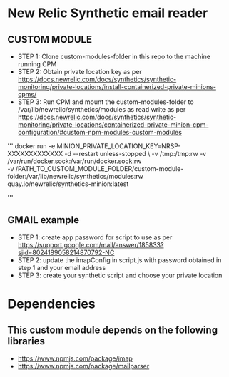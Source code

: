 # New Relic Synthetic email reader 

## CUSTOM MODULE
- STEP 1: Clone custom-modules-folder in this repo to the machine running CPM
- STEP 2: Obtain private location key as per https://docs.newrelic.com/docs/synthetics/synthetic-monitoring/private-locations/install-containerized-private-minions-cpms/
- STEP 3: Run CPM and mount the custom-modules-folder to /var/lib/newrelic/synthetics/modules as read write as per https://docs.newrelic.com/docs/synthetics/synthetic-monitoring/private-locations/containerized-private-minion-cpm-configuration/#custom-npm-modules-custom-modules

'''
docker run -e MINION_PRIVATE_LOCATION_KEY=NRSP-XXXXXXXXXXXXX -d --restart unless-stopped \ 
-v /tmp:/tmp:rw -v /var/run/docker.sock:/var/run/docker.sock:rw \
-v /PATH_TO_CUSTOM_MODULE_FOLDER/custom-module-folder:/var/lib/newrelic/synthetics/modules:rw \
quay.io/newrelic/synthetics-minion:latest

'''

## GMAIL example
- STEP 1: create app password for script to use as per https://support.google.com/mail/answer/185833?sjid=8024189058214870792-NC
- STEP 2: update the imapConfig in script.js with password obtained in step 1 and your email address 
- STEP 3: create your synthetic script and choose your private location

# Dependencies
## This custom module depends on the following libraries 
- https://www.npmjs.com/package/imap
- https://www.npmjs.com/package/mailparser